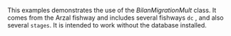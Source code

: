 This examples demonstrates the use of the *BilanMigrationMult* class. 
It comes from the Arzal fishway and includes several fishways `dc` , and also several `stages`. It is intended to work without the database installed.
